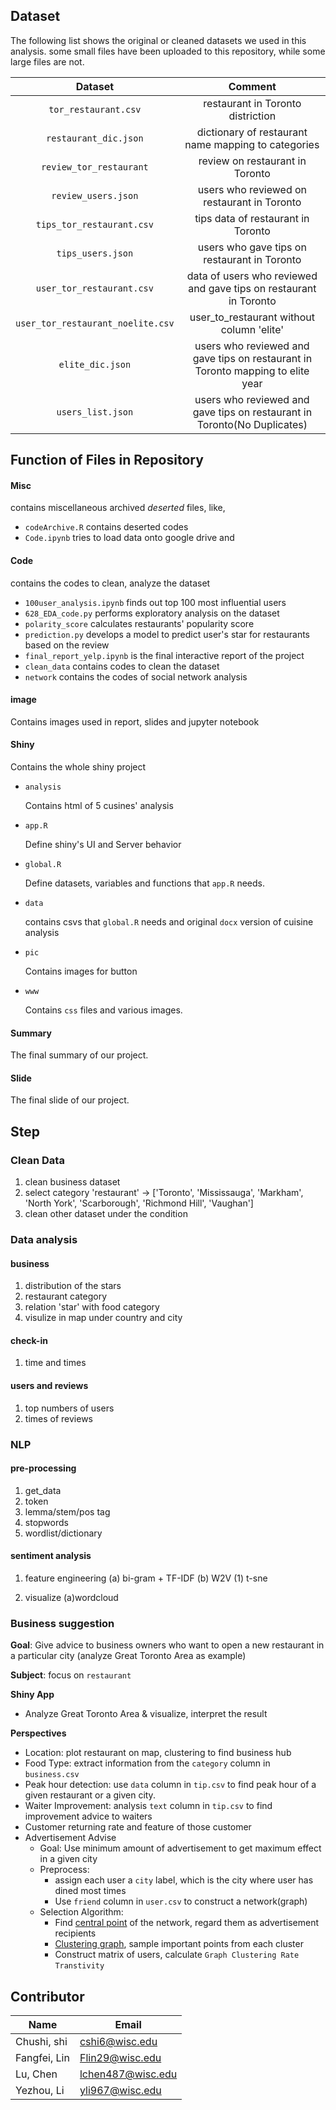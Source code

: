 ## Dataset

The following list shows the original or cleaned datasets we used in this analysis. some small files have been uploaded to this repository, while some large files are not. 

|              Dataset              |                           Comment                            |
| :-------------------------------: | :----------------------------------------------------------: |
|       `tor_restaurant.csv`        |              restaurant in Toronto distriction               |
|       `restaurant_dic.json`       |     dictionary of restaurant name mapping to categories      |
|      `review_tor_restaurant`      |               review on restaurant in Toronto                |
|        `review_users.json`        |         users who reviewed on restaurant in Toronto          |
|     `tips_tor_restaurant.csv`     |              tips data of restaurant in Toronto              |
|         `tips_users.json`         |         users who gave tips on restaurant in Toronto         |
|     `user_tor_restaurant.csv`     | data of users who reviewed and gave tips on restaurant in Toronto |
| `user_tor_restaurant_noelite.csv` |          user_to_restaurant without column 'elite'           |
|         `elite_dic.json`          | users who reviewed and gave tips on restaurant in Toronto mapping to elite year |
|         `users_list.json`         | users who reviewed and gave tips on restaurant in Toronto(No Duplicates) |



## Function of Files in Repository

#### Misc

contains miscellaneous archived *deserted* files, like, 

* `codeArchive.R` contains deserted codes
* `Code.ipynb` tries to load data onto google drive and 

####  Code

contains the codes to clean, analyze the dataset

* `100user_analysis.ipynb` finds out top 100 most influential users
* `628_EDA_code.py` performs exploratory analysis on the dataset
* `polarity_score` calculates restaurants' popularity score
* `prediction.py` develops a model to predict user's star for restaurants based on the review
* `final_report_yelp.ipynb` is the final interactive report of the project
* `clean_data` contains codes to clean the dataset
* `network` contains the codes of social network analysis

#### image

Contains images used in report, slides and jupyter notebook

#### Shiny

Contains the whole shiny project

* `analysis`

  Contains html of 5 cusines' analysis

* `app.R`

  Define shiny's UI and Server behavior

* `global.R` 

  Define datasets, variables and functions that `app.R` needs. 

* `data`

  contains csvs that `global.R` needs and original `docx` version of cuisine analysis

* `pic` 

  Contains images for button

* `www`

  Contains `css` files and various images. 

#### Summary 

The final summary of our project. 

#### Slide

The final slide of our project. 







## Step
### Clean Data
1. clean business dataset
2. select category 'restaurant' -> ['Toronto', 'Mississauga', 'Markham', 'North York', 'Scarborough', 'Richmond Hill', 'Vaughan']
3. clean other dataset under the condition

### Data analysis
#### business
1. distribution of the stars
2. restaurant category
3. relation 'star' with food category
4. visulize in map under country and city

#### check-in
1. time and times

#### users and reviews
1. top numbers of users
2. times of reviews

### NLP
#### pre-processing
1. get_data
2. token
3. lemma/stem/pos tag
4. stopwords
5. wordlist/dictionary

#### sentiment analysis
1. feature engineering 
    (a) bi-gram + TF-IDF
    (b) W2V
        (1) t-sne

3. visualize
    (a)wordcloud

### Business suggestion

**Goal**: Give advice to business owners who want to open a new restaurant in a particular city (analyze Great Toronto Area as example)

**Subject**: focus on `restaurant` 

**Shiny App**

* Analyze Great Toronto Area & visualize, interpret the result

**Perspectives**

* Location: plot restaurant on map, clustering to find business hub
* Food Type: extract information from the `category` column in `business.csv`
* Peak hour detection: use `data` column in `tip.csv` to find peak hour of a given restaurant or a given city.
* Waiter Improvement: analysis `text` column in `tip.csv` to find improvement advice to waiters
* Customer returning rate and feature of those customer
* Advertisement Advise
  * Goal: Use minimum amount of advertisement to get maximum effect in a given city
  * Preprocess:
    * assign each user a `city` label, which is the city where user has dined most times
    * Use `friend` column in `user.csv` to construct a network(graph)
  * Selection Algorithm: 
    * Find [central point](https://programminghistorian.org/en/lessons/exploring-and-analyzing-network-data-with-python#basics-of-networkx-creating-the-graph) of the network, regard them as advertisement recipients
    * [Clustering graph](https://www.csc2.ncsu.edu/faculty/nfsamato/practical-graph-mining-with-R/slides/pdf/Graph_Cluster_Analysis.pdf), sample important points from each cluster
    * Construct matrix of users, calculate `Graph Clustering Rate` `Transtivity` 







## Contributor

| Name         | Email             |
| ------------ | ----------------- |
| Chushi, shi  | cshi6@wisc.edu    |
| Fangfei, Lin | Flin29@wisc.edu   |
| Lu, Chen     | lchen487@wisc.edu |
| Yezhou, Li   | yli967@wisc.edu   |